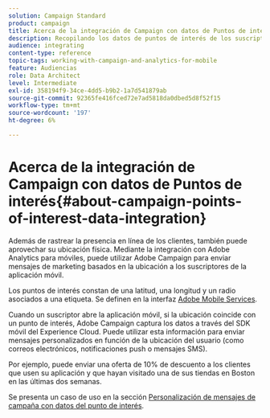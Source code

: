 ```yaml
---
solution: Campaign Standard
product: campaign
title: Acerca de la integración de Campaign con datos de Puntos de interés
description: Recopilando los datos de puntos de interés de los suscriptores de su aplicación móvil, envíe mensajes de marketing basados en la ubicación a sus suscriptores a través de la integración en Adobe Campaign.
audience: integrating
content-type: reference
topic-tags: working-with-campaign-and-analytics-for-mobile
feature: Audiencias
role: Data Architect
level: Intermediate
exl-id: 358194f9-34ce-4dd5-b9b2-1a7d541879ab
source-git-commit: 92365fe416fced72e7ad5818da0dbed5d8f52f15
workflow-type: tm+mt
source-wordcount: '197'
ht-degree: 6%

---
```


# Acerca de la integración de Campaign con datos de Puntos de interés{#about-campaign-points-of-interest-data-integration}

Además de rastrear la presencia en línea de los clientes, también puede aprovechar su ubicación física. Mediante la integración con Adobe Analytics para móviles, puede utilizar Adobe Campaign para enviar mensajes de marketing basados en la ubicación a los suscriptores de la aplicación móvil.

Los puntos de interés constan de una latitud, una longitud y un radio asociados a una etiqueta. Se definen en la interfaz [Adobe Mobile Services](https://experienceleague.adobe.com/docs/mobile-services/using/home.html).

Cuando un suscriptor abre la aplicación móvil, si la ubicación coincide con un punto de interés, Adobe Campaign captura los datos a través del SDK móvil del Experience Cloud. Puede utilizar esta información para enviar mensajes personalizados en función de la ubicación del usuario (como correos electrónicos, notificaciones push o mensajes SMS).

Por ejemplo, puede enviar una oferta de 10% de descuento a los clientes que usen su aplicación y que hayan visitado una de sus tiendas en Boston en las últimas dos semanas.

Se presenta un caso de uso en la sección [Personalización de mensajes de campaña con datos del punto de interés](../../integrating/using/personalizing-campaign-messages-with-point-of-interest-data.md).
